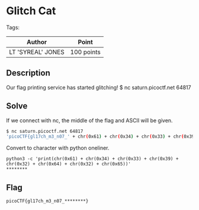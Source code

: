 # Glitch Cat

Tags:

| Author | Point    |
| ------ | -------- |
| LT 'SYREAL' JONES | 100 points |

## Description

Our flag printing service has started glitching!
$ nc saturn.picoctf.net 64817

## Solve

If we connect with nc, the middle of the flag and ASCII will be given.

```bash
$ nc saturn.picoctf.net 64817
'picoCTF{gl17ch_m3_n07_' + chr(0x61) + chr(0x34) + chr(0x33) + chr(0x39) + chr(0x32) + chr(0x64) + chr(0x32) + chr(0x65) + '}'
```

Convert to character with python oneliner.

```
python3 -c 'print(chr(0x61) + chr(0x34) + chr(0x33) + chr(0x39) + chr(0x32) + chr(0x64) + chr(0x32) + chr(0x65))'
********
```

## Flag

```
picoCTF{gl17ch_m3_n07_********}
```

